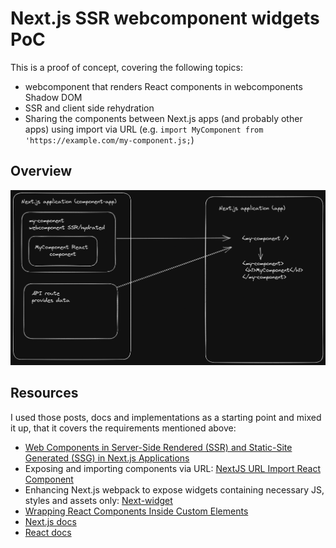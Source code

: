 # Next.js SSR webcomponent widgets PoC
This is a proof of concept, covering the following topics:
* webcomponent that renders React components in webcomponents Shadow DOM
* SSR and client side rehydration
* Sharing the components between Next.js apps (and probably other apps) using import via URL (e.g. `import MyComponent from 'https://example.com/my-component.js;`)

## Overview
![image](./architecture.png)

## Resources
I used those posts, docs and implementations as a starting point and mixed it up, that it covers the requirements mentioned above:
* [Web Components in Server-Side Rendered (SSR) and Static-Site Generated (SSG) in Next.js Applications](https://www.newline.co/@kchan/web-components-in-server-side-rendered-ssr-and-static-site-generated-ssg-in-nextjs-applications--6b2e93b2)
* Exposing and importing components via URL: [NextJS URL Import React Component](https://github.com/TomasHubelbauer/next-url-import-react-component)
* Enhancing Next.js webpack to expose widgets containing necessary JS, styles and assets only: [Next-widget](https://github.com/LeMisterV/Next-widget)
* [Wrapping React Components Inside Custom Elements](https://gilfink.medium.com/wrapping-react-components-inside-custom-elements-97431d1155bd)
* [Next.js docs](https://nextjs.org/docs)
* [React docs](https://reactjs.org/docs/getting-started.html)